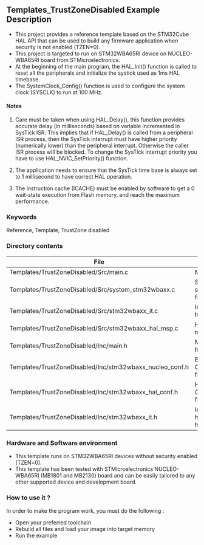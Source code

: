 ## <b>Templates_TrustZoneDisabled Example Description</b>

- This project provides a reference template based on the STM32Cube HAL API that can be used
to build any firmware application when security is not enabled (TZEN=0).
- This project is targeted to run on STM32WBA65RI device on NUCLEO-WBA65RI board from STMicroelectronics.  
- At the beginning of the main program, the HAL_Init() function is called to reset
all the peripherals and initialize the systick used as 1ms HAL timebase.
- The SystemClock_Config() function is used to configure the system clock (SYSCLK) to run at 100 MHz.

#### <b>Notes</b>

 1. Care must be taken when using HAL_Delay(), this function provides accurate delay (in milliseconds)
    based on variable incremented in SysTick ISR. This implies that if HAL_Delay() is called from
    a peripheral ISR process, then the SysTick interrupt must have higher priority (numerically lower)
    than the peripheral interrupt. Otherwise the caller ISR process will be blocked.
    To change the SysTick interrupt priority you have to use HAL_NVIC_SetPriority() function.

 2. The application needs to ensure that the SysTick time base is always set to 1 millisecond
    to have correct HAL operation.

 3. The instruction cache (ICACHE) must be enabled by software to get a 0 wait-state execution
    from Flash memory, and reach the maximum performance.

### <b>Keywords</b>

Reference, Template, TrustZone disabled

### <b>Directory contents</b>

File | Description
 --- | ---
  Templates/TrustZoneDisabled/Src/main.c                   | Main program
  Templates/TrustZoneDisabled/Src/system_stm32wbaxx.c      | STM32WBAxx system source file
  Templates/TrustZoneDisabled/Src/stm32wbaxx_it.c          | Interrupt handlers
  Templates/TrustZoneDisabled/Src/stm32wbaxx_hal_msp.c     | HAL MSP module
  Templates/TrustZoneDisabled/Inc/main.h                   | Main program header file
  Templates/TrustZoneDisabled/Inc/stm32wbaxx_nucleo_conf.h | BSP Configuration file
  Templates/TrustZoneDisabled/Inc/stm32wbaxx_hal_conf.h    | HAL Configuration file
  Templates/TrustZoneDisabled/Inc/stm32wbaxx_it.h          | Interrupt handlers header file

### <b>Hardware and Software environment</b>

  - This template runs on STM32WBA65RI devices without security enabled (TZEN=0).
  - This template has been tested with STMicroelectronics NUCLEO-WBA65RI (MB1801 and MB2130)
    board and can be easily tailored to any other supported device
    and development board.

### <b>How to use it ?</b>

In order to make the program work, you must do the following :

 - Open your preferred toolchain
 - Rebuild all files and load your image into target memory
 - Run the example

